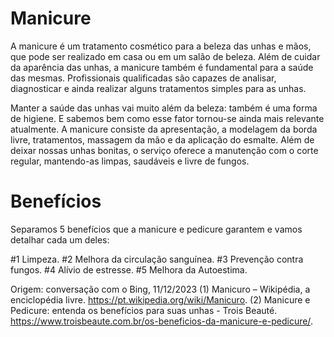 # Manicure
A manicure é um tratamento cosmético para a beleza das unhas e mãos, que pode ser realizado em casa ou em um salão de beleza.
Além de cuidar da aparência das unhas, a manicure também é fundamental para a saúde das mesmas. Profissionais qualificadas são capazes de analisar, diagnosticar e ainda realizar alguns tratamentos simples para as unhas.

Manter a saúde das unhas vai muito além da beleza: também é uma forma de higiene. E sabemos bem como esse fator tornou-se ainda mais relevante atualmente.
A manicure consiste da apresentação, a modelagem da borda livre, tratamentos, massagem da mão e da aplicação do esmalte. Além de deixar nossas unhas bonitas, o serviço oferece a manutenção com o corte regular, mantendo-as limpas, saudáveis e livre de fungos.

# Benefícios

Separamos 5 benefícios que a manicure e pedicure garantem e vamos detalhar cada um deles:

#1 Limpeza.
#2 Melhora da circulação sanguínea.
#3 Prevenção contra fungos.
#4 Alívio de estresse.
#5 Melhora da Autoestima.


Origem: conversação com o Bing, 11/12/2023
(1) Manicuro – Wikipédia, a enciclopédia livre. https://pt.wikipedia.org/wiki/Manicuro.
(2) Manicure e Pedicure: entenda os benefícios para suas unhas - Trois Beauté. https://www.troisbeaute.com.br/os-beneficios-da-manicure-e-pedicure/.
